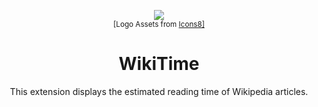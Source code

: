 <p align="center">
  <img src="https://github.com/user-attachments/assets/a970486a-5e69-43aa-9d63-34eeb3caed4a"></img>
  <br/>
  <sub>[Logo Assets from <a href="https://icons8.com/">Icons8]</a></sub>
</p>
 <h1 align="center">WikiTime</h1>
 <p align="center">This extension displays the estimated reading time of Wikipedia articles.</p>
